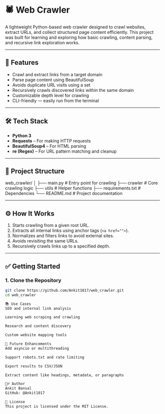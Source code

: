 # 🕷️ Web Crawler

A lightweight Python-based web crawler designed to crawl websites, extract URLs, and collect structured page content efficiently. This project was built for learning and exploring how basic crawling, content parsing, and recursive link exploration works.

---

## 🚀 Features

- Crawl and extract links from a target domain
- Parse page content using BeautifulSoup
- Avoids duplicate URL visits using a set
- Recursively crawls discovered links within the same domain
- Customizable depth level for crawling
- CLI-friendly — easily run from the terminal

---

## 🛠️ Tech Stack

- **Python 3**
- **Requests** – For making HTTP requests
- **BeautifulSoup4** – For HTML parsing
- **re (Regex)** – For URL pattern matching and cleanup

---

## 📁 Project Structure


web_crawler/
│
├── main.py # Entry point for crawling
├── crawler # Core crawling logic
├── utils # Helper functions
├── requirements.txt # Dependencies
└── README.md # Project documentation

---

## ⚙️ How It Works

1. Starts crawling from a given root URL.
2. Extracts all internal links using anchor tags (`<a href="">`).
3. Normalizes and filters links to avoid external sites.
4. Avoids revisiting the same URLs.
5. Recursively crawls links up to a specified depth.

---

## ✅ Getting Started

### 1. Clone the Repository

```bash
git clone https://github.com/Ankit1017/web_crawler.git
cd web_crawler

📚 Use Cases
SEO and internal link analysis

Learning web scraping and crawling

Research and content discovery

Custom website mapping tools

🧠 Future Enhancements
Add asyncio or multithreading

Support robots.txt and rate limiting

Export results to CSV/JSON

Extract content like headings, metadata, or paragraphs

🙋‍♂️ Author
Ankit Bansal
GitHub: @Ankit1017

📄 License
This project is licensed under the MIT License.
